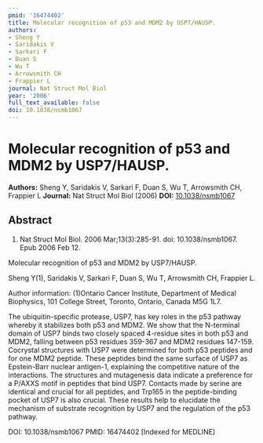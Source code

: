```yaml
---
pmid: '16474402'
title: Molecular recognition of p53 and MDM2 by USP7/HAUSP.
authors:
- Sheng Y
- Saridakis V
- Sarkari F
- Duan S
- Wu T
- Arrowsmith CH
- Frappier L
journal: Nat Struct Mol Biol
year: '2006'
full_text_available: false
doi: 10.1038/nsmb1067
---
```


# Molecular recognition of p53 and MDM2 by USP7/HAUSP.
**Authors:** Sheng Y, Saridakis V, Sarkari F, Duan S, Wu T, Arrowsmith CH, Frappier L
**Journal:** Nat Struct Mol Biol (2006)
**DOI:** [10.1038/nsmb1067](https://doi.org/10.1038/nsmb1067)

## Abstract

1. Nat Struct Mol Biol. 2006 Mar;13(3):285-91. doi: 10.1038/nsmb1067. Epub 2006
Feb  12.

Molecular recognition of p53 and MDM2 by USP7/HAUSP.

Sheng Y(1), Saridakis V, Sarkari F, Duan S, Wu T, Arrowsmith CH, Frappier L.

Author information:
(1)Ontario Cancer Institute, Department of Medical Biophysics, 101 College 
Street, Toronto, Ontario, Canada M5G 1L7.

The ubiquitin-specific protease, USP7, has key roles in the p53 pathway whereby 
it stabilizes both p53 and MDM2. We show that the N-terminal domain of USP7 
binds two closely spaced 4-residue sites in both p53 and MDM2, falling between 
p53 residues 359-367 and MDM2 residues 147-159. Cocrystal structures with USP7 
were determined for both p53 peptides and for one MDM2 peptide. These peptides 
bind the same surface of USP7 as Epstein-Barr nuclear antigen-1, explaining the 
competitive nature of the interactions. The structures and mutagenesis data 
indicate a preference for a P/AXXS motif in peptides that bind USP7. Contacts 
made by serine are identical and crucial for all peptides, and Trp165 in the 
peptide-binding pocket of USP7 is also crucial. These results help to elucidate 
the mechanism of substrate recognition by USP7 and the regulation of the p53 
pathway.

DOI: 10.1038/nsmb1067
PMID: 16474402 [Indexed for MEDLINE]
